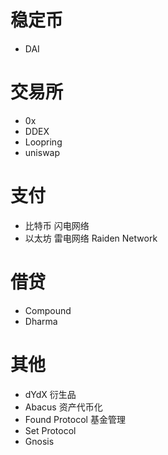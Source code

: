 # 稳定币
- DAI

# 交易所
- 0x
- DDEX
- Loopring
- uniswap

# 支付
- 比特币 闪电网络
- 以太坊 雷电网络 Raiden Network

# 借贷
- Compound
- Dharma

# 其他
- dYdX 衍生品
- Abacus 资产代币化
- Found Protocol 基金管理
- Set Protocol
- Gnosis